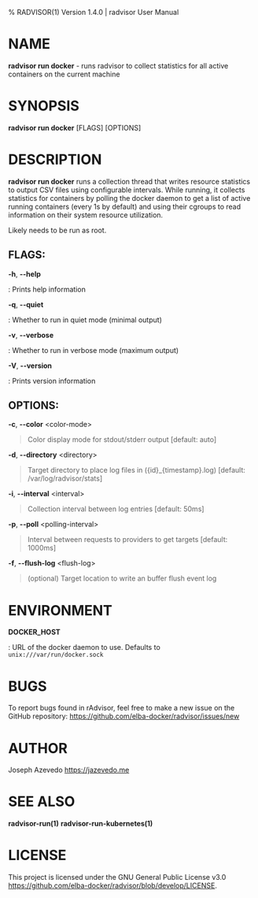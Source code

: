 % RADVISOR(1) Version 1.4.0 | radvisor User Manual

NAME
====

**radvisor run docker** - runs radvisor to collect statistics for all active containers on the current machine

SYNOPSIS
========

**radvisor run docker** \[FLAGS\] \[OPTIONS\]

DESCRIPTION
===========

**radvisor run docker** runs a collection thread that writes resource statistics to
output CSV files using configurable intervals. While running, it collects statistics for containers by polling the docker daemon to get a list of active running containers (every 1s by default) and using their cgroups to read information on their system resource utilization.

Likely needs to be run as root.

FLAGS:
------

**-h**, **\--help**

:   Prints help information

**-q**, **\--quiet**

:   Whether to run in quiet mode (minimal output)

**-v**, **\--verbose**

:   Whether to run in verbose mode (maximum output)

**-V**, **\--version**

:   Prints version information

OPTIONS:
--------

**-c**, **\--color** \<color-mode\>

> Color display mode for stdout/stderr output \[default: auto\]

**-d**, **\--directory** \<directory\>

> Target directory to place log files in ({id}\_{timestamp}.log) \[default: /var/log/radvisor/stats\]

**-i**, **\--interval** \<interval\>

> Collection interval between log entries \[default: 50ms\]

**-p**, **\--poll** \<polling-interval\>

> Interval between requests to providers to get targets \[default: 1000ms\]

**-f**, **\--flush-log** \<flush-log\>

> (optional) Target location to write an buffer flush event log

ENVIRONMENT
===========

**DOCKER_HOST**

:   URL of the docker daemon to use.
    Defaults to `unix:///var/run/docker.sock`

BUGS
====

To report bugs found in rAdvisor, feel free to make a new issue on the GitHub repository:
<https://github.com/elba-docker/radvisor/issues/new>

AUTHOR
======

Joseph Azevedo <https://jazevedo.me>

SEE ALSO
========

**radvisor-run(1)**
**radvisor-run-kubernetes(1)**

LICENSE
=======

This project is licensed under the GNU General Public License v3.0 <https://github.com/elba-docker/radvisor/blob/develop/LICENSE>.

